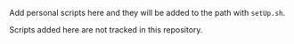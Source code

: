 Add personal scripts here and they will be added to the path with `setUp.sh`.

Scripts added here are not tracked in this repository.
